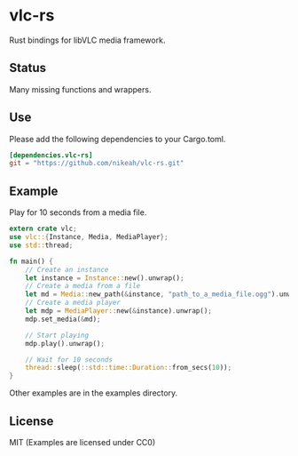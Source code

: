 # vlc-rs
Rust bindings for libVLC media framework.

## Status
Many missing functions and wrappers.

## Use
Please add the following dependencies to your Cargo.toml.

```Toml
[dependencies.vlc-rs]
git = "https://github.com/nikeah/vlc-rs.git"
```

## Example
Play for 10 seconds from a media file.
```Rust
extern crate vlc;
use vlc::{Instance, Media, MediaPlayer};
use std::thread;

fn main() {
    // Create an instance
    let instance = Instance::new().unwrap();
    // Create a media from a file
    let md = Media::new_path(&instance, "path_to_a_media_file.ogg").unwrap();
    // Create a media player
    let mdp = MediaPlayer::new(&instance).unwrap();
    mdp.set_media(&md);

    // Start playing
    mdp.play().unwrap();

    // Wait for 10 seconds
    thread::sleep(::std::time::Duration::from_secs(10));
}
```

Other examples are in the examples directory.

## License
MIT (Examples are licensed under CC0)
